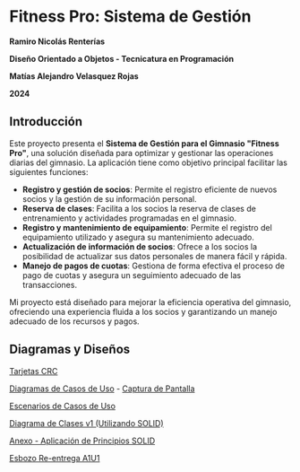# Fitness Pro: Sistema de Gestión

**Ramiro Nicolás Renterías**

**Diseño Orientado a Objetos - Tecnicatura en Programación**

**Matías Alejandro Velasquez Rojas**

**2024**

## Introducción

Este proyecto presenta el **Sistema de Gestión para el Gimnasio "Fitness Pro"**, una solución diseñada para optimizar y gestionar las operaciones diarias del gimnasio. La aplicación tiene como objetivo principal facilitar las siguientes funciones:

- **Registro y gestión de socios**: Permite el registro eficiente de nuevos socios y la gestión de su información personal.
- **Reserva de clases**: Facilita a los socios la reserva de clases de entrenamiento y actividades programadas en el gimnasio.
- **Registro y mantenimiento de equipamiento**: Permite el registro del equipamiento utilizado y asegura su mantenimiento adecuado.
- **Actualización de información de socios**: Ofrece a los socios la posibilidad de actualizar sus datos personales de manera fácil y rápida.
- **Manejo de pagos de cuotas**: Gestiona de forma efectiva el proceso de pago de cuotas y asegura un seguimiento adecuado de las transacciones.

Mi proyecto está diseñado para mejorar la eficiencia operativa del gimnasio, ofreciendo una experiencia fluida a los socios y garantizando un manejo adecuado de los recursos y pagos.

## Diagramas y Diseños

[Tarjetas CRC](https://docs.google.com/spreadsheets/d/1qseXx2NS4fiqnqy2mEZaPTBF9Hv3myKG/edit?usp=sharing&ouid=101120142767344064015&rtpof=true&sd=true)

[Diagramas de Casos de Uso](https://drive.google.com/file/d/1UHZfEeH4xCbK2ykE8ar48paoqaURujbP/view?usp=sharing) - [Captura de Pantalla](https://cdn.discordapp.com/attachments/937556463705022468/1283439622352801823/image.png?ex=66e2ffcb&is=66e1ae4b&hm=cc02ae54ab6b6f849c7cc6d35121fd0026a3ab824b8f7968354443a26842a805&)

[Escenarios de Casos de Uso](https://docs.google.com/spreadsheets/d/1FPurNsSBPeVZakk3x9H0IFhMUqSHvSWI/edit?usp=sharing&ouid=101120142767344064015&rtpof=true&sd=true)

[Diagrama de Clases v1 (Utilizando SOLID)](https://drive.google.com/file/d/1VGiUEOdt6mU6ACbAPZ2bUZbmiKs7ypQf/view?usp=sharing)

[Anexo - Aplicación de Principios SOLID]()

[Esbozo Re-entrega A1U1](https://drive.google.com/file/d/1MEJ6YkTC0dMwgqBiA3qoWMg45VD-7LPq/view?usp=sharing)
